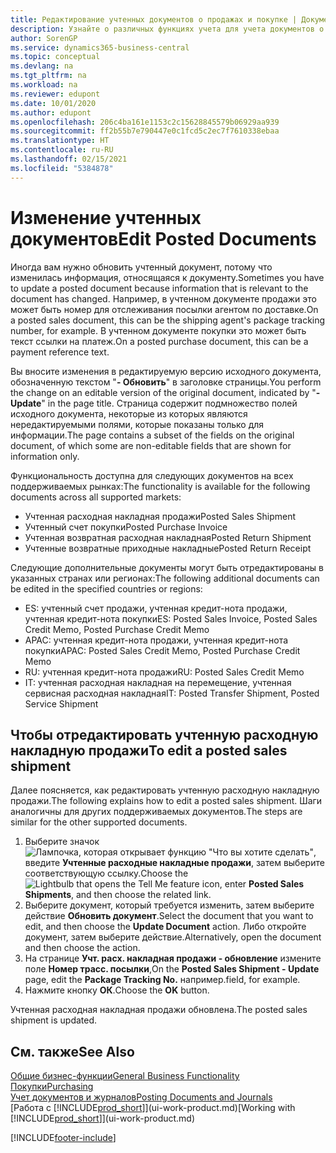 ```yaml
---
title: Редактирование учтенных документов о продажах и покупке | Документация Майкрософт
description: Узнайте о различных функциях учета для учета документов о покупке, а также о том, как можно обновлять учтенные документы.
author: SorenGP
ms.service: dynamics365-business-central
ms.topic: conceptual
ms.devlang: na
ms.tgt_pltfrm: na
ms.workload: na
ms.reviewer: edupont
ms.date: 10/01/2020
ms.author: edupont
ms.openlocfilehash: 206c4ba161e1153c2c15628845579b06929aa939
ms.sourcegitcommit: ff2b55b7e790447e0c1fcd5c2ec7f7610338ebaa
ms.translationtype: HT
ms.contentlocale: ru-RU
ms.lasthandoff: 02/15/2021
ms.locfileid: "5384878"
---
```

# <a name="edit-posted-documents"></a><span data-ttu-id="499bb-103">Изменение учтенных документов</span><span class="sxs-lookup"><span data-stu-id="499bb-103">Edit Posted Documents</span></span>

<span data-ttu-id="499bb-104">Иногда вам нужно обновить учтенный документ, потому что изменилась информация, относящаяся к документу.</span><span class="sxs-lookup"><span data-stu-id="499bb-104">Sometimes you have to update a posted document because information that is relevant to the document has changed.</span></span> <span data-ttu-id="499bb-105">Например, в учтенном документе продажи это может быть номер для отслеживания посылки агентом по доставке.</span><span class="sxs-lookup"><span data-stu-id="499bb-105">On a posted sales document, this can be the shipping agent's package tracking number, for example.</span></span> <span data-ttu-id="499bb-106">В учтенном документе покупки это может быть текст ссылки на платеж.</span><span class="sxs-lookup"><span data-stu-id="499bb-106">On a posted purchase document, this can be a payment reference text.</span></span>

<span data-ttu-id="499bb-107">Вы вносите изменения в редактируемую версию исходного документа, обозначенную текстом "**- Обновить**" в заголовке страницы.</span><span class="sxs-lookup"><span data-stu-id="499bb-107">You perform the change on an editable version of the original document, indicated by "**- Update**" in the page title.</span></span> <span data-ttu-id="499bb-108">Страница содержит подмножество полей исходного документа, некоторые из которых являются нередактируемыми полями, которые показаны только для информации.</span><span class="sxs-lookup"><span data-stu-id="499bb-108">The page contains a subset of the fields on the original document, of which some are non-editable fields that are shown for information only.</span></span>

<span data-ttu-id="499bb-109">Функциональность доступна для следующих документов на всех поддерживаемых рынках:</span><span class="sxs-lookup"><span data-stu-id="499bb-109">The functionality is available for the following documents across all supported markets:</span></span>

- <span data-ttu-id="499bb-110">Учтенная расходная накладная продажи</span><span class="sxs-lookup"><span data-stu-id="499bb-110">Posted Sales Shipment</span></span>
- <span data-ttu-id="499bb-111">Учтенный счет покупки</span><span class="sxs-lookup"><span data-stu-id="499bb-111">Posted Purchase Invoice</span></span>
- <span data-ttu-id="499bb-112">Учтенная возвратная расходная накладная</span><span class="sxs-lookup"><span data-stu-id="499bb-112">Posted Return Shipment</span></span>
- <span data-ttu-id="499bb-113">Учтенные возвратные приходные накладные</span><span class="sxs-lookup"><span data-stu-id="499bb-113">Posted Return Receipt</span></span>

<span data-ttu-id="499bb-114">Следующие дополнительные документы могут быть отредактированы в указанных странах или регионах:</span><span class="sxs-lookup"><span data-stu-id="499bb-114">The following additional documents can be edited in the specified countries or regions:</span></span>

- <span data-ttu-id="499bb-115">ES: учтенный счет продажи, учтенная кредит-нота продажи, учтенная кредит-нота покупки</span><span class="sxs-lookup"><span data-stu-id="499bb-115">ES: Posted Sales Invoice, Posted Sales Credit Memo, Posted Purchase Credit Memo</span></span>
- <span data-ttu-id="499bb-116">APAC: учтенная кредит-нота продажи, учтенная кредит-нота покупки</span><span class="sxs-lookup"><span data-stu-id="499bb-116">APAC: Posted Sales Credit Memo, Posted Purchase Credit Memo</span></span>
- <span data-ttu-id="499bb-117">RU: учтенная кредит-нота продажи</span><span class="sxs-lookup"><span data-stu-id="499bb-117">RU: Posted Sales Credit Memo</span></span>
- <span data-ttu-id="499bb-118">IT: учтенная расходная накладная на перемещение, учтенная сервисная расходная накладная</span><span class="sxs-lookup"><span data-stu-id="499bb-118">IT: Posted Transfer Shipment, Posted Service Shipment</span></span>

## <a name="to-edit-a-posted-sales-shipment"></a><span data-ttu-id="499bb-119">Чтобы отредактировать учтенную расходную накладную продажи</span><span class="sxs-lookup"><span data-stu-id="499bb-119">To edit a posted sales shipment</span></span>

<span data-ttu-id="499bb-120">Далее поясняется, как редактировать учтенную расходную накладную продажи.</span><span class="sxs-lookup"><span data-stu-id="499bb-120">The following explains how to edit a posted sales shipment.</span></span> <span data-ttu-id="499bb-121">Шаги аналогичны для других поддерживаемых документов.</span><span class="sxs-lookup"><span data-stu-id="499bb-121">The steps are similar for the other supported documents.</span></span>

1. <span data-ttu-id="499bb-122">Выберите значок ![Лампочка, которая открывает функцию "Что вы хотите сделать"](media/ui-search/search_small.png "Что вы хотите сделать"), введите **Учтенные расходные накладные продажи**, затем выберите соответствующую ссылку.</span><span class="sxs-lookup"><span data-stu-id="499bb-122">Choose the ![Lightbulb that opens the Tell Me feature](media/ui-search/search_small.png "Tell me what you want to do") icon, enter **Posted Sales Shipments**, and then choose the related link.</span></span>
2. <span data-ttu-id="499bb-123">Выберите документ, который требуется изменить, затем выберите действие **Обновить документ**.</span><span class="sxs-lookup"><span data-stu-id="499bb-123">Select the document that you want to edit, and then choose the **Update Document** action.</span></span> <span data-ttu-id="499bb-124">Либо откройте документ, затем выберите действие.</span><span class="sxs-lookup"><span data-stu-id="499bb-124">Alternatively, open the document and then choose the action.</span></span>
3. <span data-ttu-id="499bb-125">На странице **Учт. расх. накладная продажи - обновление** измените поле **Номер трасс. посылки**,</span><span class="sxs-lookup"><span data-stu-id="499bb-125">On the **Posted Sales Shipment - Update** page, edit the **Package Tracking No.**</span></span> <span data-ttu-id="499bb-126">например.</span><span class="sxs-lookup"><span data-stu-id="499bb-126">field, for example.</span></span>
4. <span data-ttu-id="499bb-127">Нажмите кнопку **ОК**.</span><span class="sxs-lookup"><span data-stu-id="499bb-127">Choose the **OK** button.</span></span>

<span data-ttu-id="499bb-128">Учтенная расходная накладная продажи обновлена.</span><span class="sxs-lookup"><span data-stu-id="499bb-128">The posted sales shipment is updated.</span></span>

## <a name="see-also"></a><span data-ttu-id="499bb-129">См. также</span><span class="sxs-lookup"><span data-stu-id="499bb-129">See Also</span></span>

[<span data-ttu-id="499bb-130">Общие бизнес-функции</span><span class="sxs-lookup"><span data-stu-id="499bb-130">General Business Functionality</span></span>](ui-across-business-areas.md)  
[<span data-ttu-id="499bb-131">Покупки</span><span class="sxs-lookup"><span data-stu-id="499bb-131">Purchasing</span></span>](purchasing-manage-purchasing.md)  
[<span data-ttu-id="499bb-132">Учет документов и журналов</span><span class="sxs-lookup"><span data-stu-id="499bb-132">Posting Documents and Journals</span></span>](ui-post-documents-journals.md)  
<span data-ttu-id="499bb-133">[Работа с [!INCLUDE[prod_short](includes/prod_short.md)]](ui-work-product.md)</span><span class="sxs-lookup"><span data-stu-id="499bb-133">[Working with [!INCLUDE[prod_short](includes/prod_short.md)]](ui-work-product.md)</span></span>  


[!INCLUDE[footer-include](includes/footer-banner.md)]